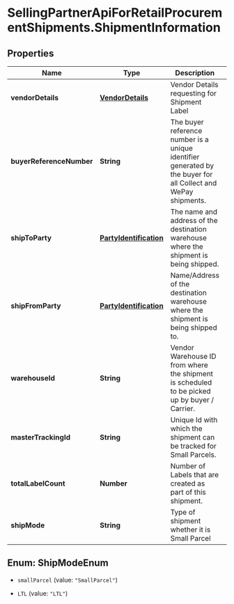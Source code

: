 # SellingPartnerApiForRetailProcurementShipments.ShipmentInformation

## Properties
Name | Type | Description | Notes
------------ | ------------- | ------------- | -------------
**vendorDetails** | [**VendorDetails**](VendorDetails.md) | Vendor Details requesting for Shipment Label | [optional] 
**buyerReferenceNumber** | **String** | The buyer reference number is a unique identifier generated by the buyer for all Collect and WePay shipments. | [optional] 
**shipToParty** | [**PartyIdentification**](PartyIdentification.md) | The name and address of the destination warehouse where the shipment is being shipped. | [optional] 
**shipFromParty** | [**PartyIdentification**](PartyIdentification.md) | Name/Address of the destination warehouse where the shipment is being shipped to. | [optional] 
**warehouseId** | **String** | Vendor Warehouse ID from where the shipment is scheduled to be picked up by buyer / Carrier. | [optional] 
**masterTrackingId** | **String** | Unique Id with  which  the shipment can be tracked for Small Parcels. | [optional] 
**totalLabelCount** | **Number** | Number of Labels that are created as part of this shipment. | [optional] 
**shipMode** | **String** | Type of shipment whether it is Small Parcel | [optional] 


<a name="ShipModeEnum"></a>
## Enum: ShipModeEnum


* `smallParcel` (value: `"SmallParcel"`)

* `LTL` (value: `"LTL"`)




